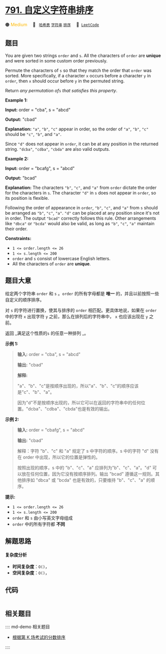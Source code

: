 # [791. 自定义字符串排序](https://leetcode.com/problems/custom-sort-string)

🟠 <font color=#ffb800>Medium</font>&emsp; 🔖&ensp; [`哈希表`](/leetcode/outline/tag/hash-table.md) [`字符串`](/leetcode/outline/tag/string.md) [`排序`](/leetcode/outline/tag/sorting.md)&emsp; 🔗&ensp;[`LeetCode`](https://leetcode.com/problems/custom-sort-string)


## 题目

You are given two strings `order` and `s`. All the characters of `order` are
**unique** and were sorted in some custom order previously.

Permute the characters of `s` so that they match the order that `order` was
sorted. More specifically, if a character `x` occurs before a character `y` in
`order`, then `x` should occur before `y` in the permuted string.

Return _any permutation of_`s` _that satisfies this property_.



**Example 1:**

**Input:** order = "cba", s = "abcd"

**Output:** "cbad"

**Explanation:** `"a"`, `"b"`, `"c"` appear in order, so the order of `"a"`,
`"b"`, `"c"` should be `"c"`, `"b"`, and `"a"`.

Since `"d"` does not appear in `order`, it can be at any position in the
returned string. `"dcba"`, `"cdba"`, `"cbda"` are also valid outputs.

**Example 2:**

**Input:** order = "bcafg", s = "abcd"

**Output:** "bcad"

**Explanation:** The characters `"b"`, `"c"`, and `"a"` from `order` dictate
the order for the characters in `s`. The character `"d"` in `s` does not
appear in `order`, so its position is flexible.

Following the order of appearance in `order`, `"b"`, `"c"`, and `"a"` from `s`
should be arranged as `"b"`, `"c"`, `"a"`. `"d"` can be placed at any position
since it's not in order. The output `"bcad"` correctly follows this rule.
Other arrangements like `"dbca"` or `"bcda"` would also be valid, as long as
`"b"`, `"c"`, `"a"` maintain their order.



**Constraints:**

  * `1 <= order.length <= 26`
  * `1 <= s.length <= 200`
  * `order` and `s` consist of lowercase English letters.
  * All the characters of `order` are **unique**.


## 题目大意

给定两个字符串 `order` 和 `s` 。`order` 的所有字母都是 **唯一** 的，并且以前按照一些自定义的顺序排序。

对 `s` 的字符进行置换，使其与排序的 `order` 相匹配。更具体地说，如果在 `order` 中的字符 `x` 出现字符 `y`
之前，那么在排列后的字符串中， `x` 也应该出现在 `y` 之前。

返回 _满足这个性质的`s` 的任意一种排列 _。



**示例 1:**

> 
> 
> 
> 
> 
> **输入:** order = "cba", s = "abcd"
> 
> **输出:** "cbad"
> 
> **解释:** 
> 
> "a"、"b"、"c"是按顺序出现的，所以"a"、"b"、"c"的顺序应该是"c"、"b"、"a"。
> 
> 因为"d"不是按顺序出现的，所以它可以在返回的字符串中的任何位置。"dcba"、"cdba"、"cbda"也是有效的输出。

**示例 2:**

> 
> 
> 
> 
> 
> **输入:** order = "cbafg", s = "abcd"
> 
> **输出:** "cbad"
> 
> 解释：字符 "b"、"c" 和 "a" 规定了 s 中字符的顺序。s 中的字符 "d" 没有在 order 中出现，所以它的位置是弹性的。
> 
> 
> 
> 按照出现的顺序，s 中的 "b"、"c"、"a" 应排列为"b"、"c"、"a"。"d" 可以放在任何位置，因为它没有按顺序排列。输出 "bcad" 遵循这一规则。其他排序如 "dbca" 或 "bcda" 也是有效的，只要维持 "b"、"c"、"a" 的顺序。
> 
> 



**提示:**

  * `1 <= order.length <= 26`
  * `1 <= s.length <= 200`
  * `order` 和 `s` 由小写英文字母组成
  * `order` 中的所有字符都 **不同**


## 解题思路

#### 复杂度分析

- **时间复杂度**：`O()`，
- **空间复杂度**：`O()`，

## 代码

```javascript

```

## 相关题目

:::: md-demo 相关题目
- [根据第 K 场考试的分数排序](https://leetcode.com/problems/sort-the-students-by-their-kth-score)

::::
